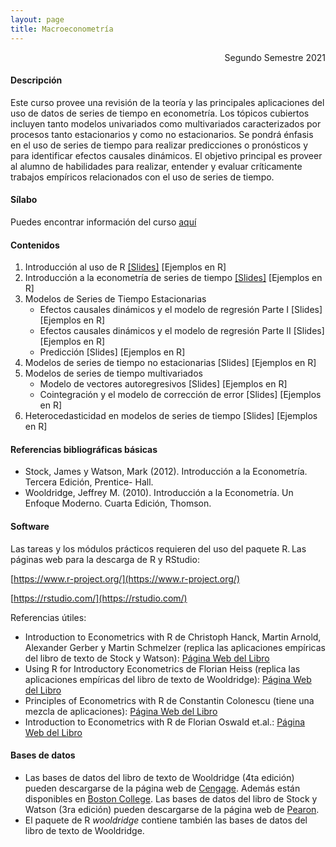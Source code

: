 ```yaml
---
layout: page
title: Macroeconometría
---
```


<div style="text-align: right"> Segundo Semestre 2021 </div>

#### Descripción

Este curso provee una revisión de la teoría y las principales aplicaciones del uso de datos de series de tiempo en econometría. Los tópicos cubiertos incluyen tanto modelos univariados como multivariados caracterizados por procesos tanto estacionarios y como no estacionarios. Se pondrá énfasis en el uso de series de tiempo para realizar predicciones o pronósticos y para identificar efectos causales dinámicos. El objetivo principal es proveer al alumno de habilidades para realizar, entender y evaluar críticamente trabajos empíricos relacionados con el uso de series de tiempo.

#### Sílabo

Puedes encontrar información del curso [aquí](/macroeconometria/0_Temas_Administrativos/)

#### Contenidos

1. Introducción al uso de R [[Slides]](/macroeconometria/1_Introduccion_a_R/) [Ejemplos en R]
2. Introducción a la econometría de series de tiempo [[Slides]](/macroeconometria/2_Introduccion_Series_de_Tiempo/) [Ejemplos en R]
3. Modelos de Series de Tiempo Estacionarias
    - Efectos causales dinámicos y el modelo de regresión Parte I [Slides] [Ejemplos en R]
    - Efectos causales dinámicos y el modelo de regresión Parte II [Slides] [Ejemplos en R] 
    - Predicción [Slides] [Ejemplos en R]
4. Modelos de series de tiempo no estacionarias [Slides] [Ejemplos en R]
5. Modelos de series de tiempo multivariados
    - Modelo de vectores autoregresivos [Slides] [Ejemplos en R]
    - Cointegración y el modelo de corrección de error [Slides] [Ejemplos en R]
6. Heterocedasticidad en modelos de series de tiempo [Slides] [Ejemplos en R]

#### Referencias bibliográficas básicas

- Stock, James y Watson, Mark (2012). Introducción a la Econometría. Tercera Edición, Prentice- Hall.
- Wooldridge, Jeffrey M. (2010). Introducción a la Econometría. Un Enfoque Moderno. Cuarta Edición, Thomson.

#### Software

Las tareas y los módulos prácticos requieren del uso del paquete R. Las páginas web para la descarga de R y RStudio:

[https://www.r-project.org/](https://www.r-project.org/)

[https://rstudio.com/](https://rstudio.com/)

Referencias útiles:

- Introduction to Econometrics with R de Christoph Hanck, Martin Arnold, Alexander Gerber y Martin Schmelzer (replica las aplicaciones empíricas del libro de texto de Stock y Watson): [Página Web del Libro](https://www.econometrics-with-r.org/)
- Using R for Introductory Econometrics de Florian Heiss (replica las aplicaciones empíricas del libro de texto de Wooldridge): [Página Web del Libro](http://www.urfie.net/)    
- Principles of Econometrics with R de Constantin Colonescu (tiene una mezcla de aplicaciones): [Página Web del Libro](https://bookdown.org/ccolonescu/RPoE4/) 
- Introduction to Econometrics with R de Florian Oswald et.al.: [Página Web del Libro](https://scpoecon.github.io/ScPoEconometrics/)

#### Bases de datos

- Las bases de datos del libro de texto de Wooldridge (4ta edición) pueden descargarse de la página web de [Cengage](http://www.cengage.com/cgi-wadsworth/course_products_wp.pl?fid=M20b&flag=student&product_isbn_issn=9780324581621&disciplinenumber=413). Además están disponibles en [Boston College](http://fmwww.bc.edu/gstat/examples/wooldridge/wooldridge.html).
Las bases de datos del libro de Stock y Watson (3ra edición) pueden descargarse de la página web de [Pearon](https://wps.pearsoned.com/aw_stock_ie_3/178/45691/11696965.cw/index.html).
- El paquete de R *wooldridge* contiene también las bases de datos del libro de texto de Wooldridge. 